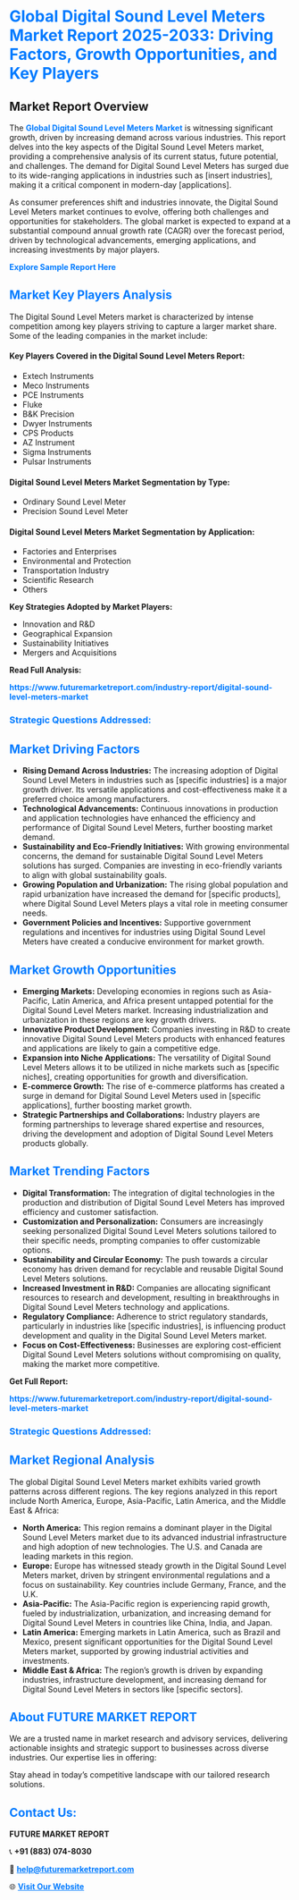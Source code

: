 <h1 style="color: #007BFF;">Global Digital Sound Level Meters Market Report 2025-2033: Driving Factors, Growth Opportunities, and Key Players</h1>

<section id="overview">
<h2>Market Report Overview</h2>
<p>The <a href="https://www.futuremarketreport.com/industry-report/digital-sound-level-meters-market" style="color: #007BFF; text-decoration: none;"><strong>Global Digital Sound Level Meters Market</strong></a> is witnessing significant growth, driven by increasing demand across various industries. This report delves into the key aspects of the Digital Sound Level Meters market, providing a comprehensive analysis of its current status, future potential, and challenges. The demand for Digital Sound Level Meters has surged due to its wide-ranging applications in industries such as [insert industries], making it a critical component in modern-day [applications].</p>
<p>As consumer preferences shift and industries innovate, the Digital Sound Level Meters market continues to evolve, offering both challenges and opportunities for stakeholders. The global market is expected to expand at a substantial compound annual growth rate (CAGR) over the forecast period, driven by technological advancements, emerging applications, and increasing investments by major players.</p>
</section>

<section id="overview">
<p><a href="https://www.futuremarketreport.com/request-sample/reportId=29359" style="color: #007BFF; text-decoration: none;"><strong>Explore Sample Report Here</strong></a></p>
</section>

<section id="key-players">
<h2 style="color: #007BFF;">Market Key Players Analysis</h2>
<p>The Digital Sound Level Meters market is characterized by intense competition among key players striving to capture a larger market share. Some of the leading companies in the market include:</p>
<h4>Key Players Covered in the Digital Sound Level Meters Report:</h4>
<ul><li>Extech Instruments</li><li>Meco Instruments</li><li>PCE Instruments</li><li>Fluke</li><li>B&amp;K Precision</li><li>Dwyer Instruments</li><li>CPS Products</li><li>AZ Instrument</li><li>Sigma Instruments</li><li>Pulsar Instruments</li></ul>
<h4>Digital Sound Level Meters Market Segmentation by Type:</h4>
<ul><li>Ordinary Sound Level Meter</li><li>Precision Sound Level Meter</li></ul>

<h4>Digital Sound Level Meters Market Segmentation by Application:</h4>
<ul><li>Factories and Enterprises</li><li>Environmental and Protection</li><li>Transportation Industry</li><li>Scientific Research</li><li>Others</li></ul>
<p><strong>Key Strategies Adopted by Market Players:</strong></p>
<ul>
<li>Innovation and R&D</li>
<li>Geographical Expansion</li>
<li>Sustainability Initiatives</li>
<li>Mergers and Acquisitions</li>
</ul>
</section>

<section>
<p><strong>Read Full Analysis: </strong></p><a href="https://www.futuremarketreport.com/industry-report/digital-sound-level-meters-market" style="color: #007BFF; text-decoration: none;"><strong>https://www.futuremarketreport.com/industry-report/digital-sound-level-meters-market</strong></a>
<h3 style="color: #007BFF;">Strategic Questions Addressed:</h3>
</section>

<section id="driving-factors">
<h2 style="color: #007BFF;">Market Driving Factors</h2>
<ul>
<li><strong>Rising Demand Across Industries:</strong> The increasing adoption of Digital Sound Level Meters in industries such as [specific industries] is a major growth driver. Its versatile applications and cost-effectiveness make it a preferred choice among manufacturers.</li>
<li><strong>Technological Advancements:</strong> Continuous innovations in production and application technologies have enhanced the efficiency and performance of Digital Sound Level Meters, further boosting market demand.</li>
<li><strong>Sustainability and Eco-Friendly Initiatives:</strong> With growing environmental concerns, the demand for sustainable Digital Sound Level Meters solutions has surged. Companies are investing in eco-friendly variants to align with global sustainability goals.</li>
<li><strong>Growing Population and Urbanization:</strong> The rising global population and rapid urbanization have increased the demand for [specific products], where Digital Sound Level Meters plays a vital role in meeting consumer needs.</li>
<li><strong>Government Policies and Incentives:</strong> Supportive government regulations and incentives for industries using Digital Sound Level Meters have created a conducive environment for market growth.</li>
</ul>
</section>

<section id="growth-opportunities">
<h2 style="color: #007BFF;">Market Growth Opportunities</h2>
<ul>
<li><strong>Emerging Markets:</strong> Developing economies in regions such as Asia-Pacific, Latin America, and Africa present untapped potential for the Digital Sound Level Meters market. Increasing industrialization and urbanization in these regions are key growth drivers.</li>
<li><strong>Innovative Product Development:</strong> Companies investing in R&D to create innovative Digital Sound Level Meters products with enhanced features and applications are likely to gain a competitive edge.</li>
<li><strong>Expansion into Niche Applications:</strong> The versatility of Digital Sound Level Meters allows it to be utilized in niche markets such as [specific niches], creating opportunities for growth and diversification.</li>
<li><strong>E-commerce Growth:</strong> The rise of e-commerce platforms has created a surge in demand for Digital Sound Level Meters used in [specific applications], further boosting market growth.</li>
<li><strong>Strategic Partnerships and Collaborations:</strong> Industry players are forming partnerships to leverage shared expertise and resources, driving the development and adoption of Digital Sound Level Meters products globally.</li>
</ul>
</section>

<section id="trending-factors">
<h2 style="color: #007BFF;">Market Trending Factors</h2>
<ul>
<li><strong>Digital Transformation:</strong> The integration of digital technologies in the production and distribution of Digital Sound Level Meters has improved efficiency and customer satisfaction.</li>
<li><strong>Customization and Personalization:</strong> Consumers are increasingly seeking personalized Digital Sound Level Meters solutions tailored to their specific needs, prompting companies to offer customizable options.</li>
<li><strong>Sustainability and Circular Economy:</strong> The push towards a circular economy has driven demand for recyclable and reusable Digital Sound Level Meters solutions.</li>
<li><strong>Increased Investment in R&D:</strong> Companies are allocating significant resources to research and development, resulting in breakthroughs in Digital Sound Level Meters technology and applications.</li>
<li><strong>Regulatory Compliance:</strong> Adherence to strict regulatory standards, particularly in industries like [specific industries], is influencing product development and quality in the Digital Sound Level Meters market.</li>
<li><strong>Focus on Cost-Effectiveness:</strong> Businesses are exploring cost-efficient Digital Sound Level Meters solutions without compromising on quality, making the market more competitive.</li>
</ul>
</section>

<section>
<p><strong>Get Full Report: </strong></p><a href="https://www.futuremarketreport.com/industry-report/digital-sound-level-meters-market" style="color: #007BFF; text-decoration: none;"><strong>https://www.futuremarketreport.com/industry-report/digital-sound-level-meters-market</strong></a>
<h3 style="color: #007BFF;">Strategic Questions Addressed:</h3>
</section>


<section id="regional-analysis">
<h2 style="color: #007BFF;">Market Regional Analysis</h2>
<p>The global Digital Sound Level Meters market exhibits varied growth patterns across different regions. The key regions analyzed in this report include North America, Europe, Asia-Pacific, Latin America, and the Middle East & Africa:</p>
<ul>
<li><strong>North America:</strong> This region remains a dominant player in the Digital Sound Level Meters market due to its advanced industrial infrastructure and high adoption of new technologies. The U.S. and Canada are leading markets in this region.</li>
<li><strong>Europe:</strong> Europe has witnessed steady growth in the Digital Sound Level Meters market, driven by stringent environmental regulations and a focus on sustainability. Key countries include Germany, France, and the U.K.</li>
<li><strong>Asia-Pacific:</strong> The Asia-Pacific region is experiencing rapid growth, fueled by industrialization, urbanization, and increasing demand for Digital Sound Level Meters in countries like China, India, and Japan.</li>
<li><strong>Latin America:</strong> Emerging markets in Latin America, such as Brazil and Mexico, present significant opportunities for the Digital Sound Level Meters market, supported by growing industrial activities and investments.</li>
<li><strong>Middle East & Africa:</strong> The region’s growth is driven by expanding industries, infrastructure development, and increasing demand for Digital Sound Level Meters in sectors like [specific sectors].</li>
</ul>
</section>

<footer>
<h2 style="color: #007BFF;">About FUTURE MARKET REPORT</h2>
<p>We are a trusted name in market research and advisory services, delivering actionable insights and strategic support to businesses across diverse industries. Our expertise lies in offering:</p>

<p>Stay ahead in today’s competitive landscape with our tailored research solutions.</p>

<h2 style="color: #007BFF;">Contact Us:</h2>
<p><strong>FUTURE MARKET REPORT</strong></p>
<p>📞 <strong>+91 (883) 074-8030</strong></p>
<p>📧 <strong><a href="mailto:help@futuremarketreport.com" style="color: #007BFF;">help@futuremarketreport.com</a></strong></p>
<p>🌐 <strong><a href="https://www.futuremarketreport.com/" style="color: #007BFF;">Visit Our Website</a></strong></p>
</footer>
